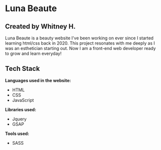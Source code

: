 # Luna Beaute

## Created by Whitney H.

Luna Beaute is a beauty website I've been working on ever since I started learning html/css back in 2020. This project resonates with me deeply as I was an esthetician starting out. Now I am a front-end web developer ready to grow and learn everyday!

## Tech Stack

**Languages used in the website:**

- HTML
- CSS
- JavaScript

**Libraries used:**

- Jquery
- GSAP

**Tools used:**

- SASS
